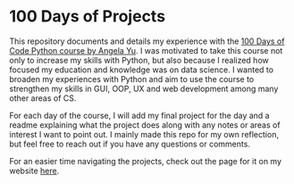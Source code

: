 # 100 Days of Projects
This repository documents and details my experience with the [100 Days of Code Python course by Angela Yu](https://www.udemy.com/course/100-days-of-code). I was motivated to take this course not only to increase my skills with Python, but also because I realized how focused my education and knowledge was on data science. I wanted to broaden my experiences with Python and aim to use the course to strengthen my skills in GUI, OOP, UX and web development among many other areas of CS.

For each day of the course, I will add my final project for the day and a readme explaining what the project does along with any notes or areas of interest I want to point out. I mainly made this repo for my own reflection, but feel free to reach out if you have any questions or comments.

For an easier time navigating the projects, check out the page for it on my website [here](https://ryanlonergan.github.io/portfolio/100_days/).
